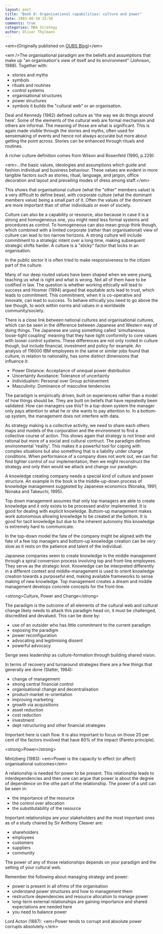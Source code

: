 ```yaml
---
layout: post
title: "Book 8: Organisational capabilities: culture and power"
date: 2003-08-30 15:50
comments: true
categories: MBA Strategy
author: Oliver Thylmann
---
```






&lt;em&gt;(Originally published on [OUBS Blog](http://blog.thylmann.net/category/oubs/))&lt;/em&gt;

&lt;em /&gt;The organisational paradigm are the beliefs and assumptions that make up &quot;an organisation's view of itself and its environment&quot; (Johnson, 1988). Together with:
- stories and myths
- symbols
- rituals and routines
- control systems
- organisational structures
- power structures
- symbols
it builds the &quot;cultural web&quot; or an organisation.

Deal and Kennedy (1982) defined culture as 'the way we do things around here'. Some of the elements of the cultural web are formal mechanism and others are informal. The meaning of those are what is significant. This is again made visible through the stories and myths, often used for sensemaking of events and hence not always accurate but more about getting the point across. Stories can be enhanced through rituals and routines.

A richer culture definition comes from Wilson and Rosenfeld (1990, p.229):

&lt;em&gt;...the basic values, ideologies and assumptions which guide and fashion individual and business behaviour. These values are evident in more tangible factors such as stories, ritual, language, and jargon, office decoration and layout and prevailing modes of dress among staff.&lt;/em&gt;

This shows that organisational culture (what the &quot;other&quot; members value) is a very difficult to define beast, with corporate culture (what the dominant members value) being a small part of it. Often the values of the dominant are more important than of other individuals or even of society.

Culture can also be a capability or resource, also because in case it is a strong and homogeneous one, you might need less formal systems and procedures as control. To homogeneous can also mean group think though, which combined with a limited corporate (rather than organisational) view of culture can lead to too narrow horizons. A strong culture will include commitment to a strategic intent over a long time, making subsequent strategic shifts harder. A culture is a &quot;sticky&quot; factor that locks in an organisation.

In the public sector it is often tried to make responsiveness to the citizen part of the culture.

Many of our deep routed values have been shaped when we were young, teaching us what is right and what is wrong. Not all of them have to be codified in law.  The question is whether working ethically will lead to success and Hosmer (1994) argued that equitable acts lead to trust, which leads to commitment. This commitment, when it is co-operative and innovate, can lead to success. To behave ethically you need to go above the law though, to work within norms and values in a worldwide community/society.

There is a close link between national cultures and organisational cultures, which can be seen in the difference between Japanese and Western way of doing things. The Japanese are using something called 'simultaneous loose-tight coupling' meaning that they have tight conformity to core values with looser control systems. These differences are not only rooted in culture though, but include financial, investment and policy for example. An analysis of 116000 IBM employees in the same or similar jobs found that culture, in relation to nationality, has some distinct dimensions that influence it:
- Power Distance: Acceptance of unequal power distribution
- Uncertainty Avoidance: Tolerance of uncertainty
- Individualism: Personal over Group achievement
- Masculinity: Dominance of masculine tendencies

The paradigm is empirically driven, built on experiences rather than a model of how things should be. They are built on beliefs that have repeatedly been validated. How can managers use this? In a top-down system the manager only pays attention to what he or she wants to pay attention to. In a bottom-up system, the management does not interfere with data.

As strategy making is a collective activity, we need to share each others maps and models of the corporation and the environment to find a collective course of action. This shows again that strategy is not linear and rational but more of a social and cultural contruct. The paradigm defines environmental 'reality'. This makes it a powerful tool for coping with complex situations but also something that is a liability under change conditions. When performance of a company does not work out, we can fist find tighter control of our implementation, then we might reconstruct the strategy and only then would we attack and change our paradigm.

A knowledge creating company needs a special kind of culture and power structure. An example in the book is the middle-up-down process of knowledge management suggested by Japanese economics (Nonaka, 1991; Nonaka and Takeuchi, 1995).

Top down management assumes that only top managers are able to create knowledge and it only exists to be processed and/or implemented. It is good for dealing with explicit knowledge. Buttom-up management makes work autonomous allowing knowledge to be created at the bottom. It is good for tacit knowledge but due to the inherent autonomy this knowledge is extremely hard to communicate.

In the top-down model the fate of the company might be aligned with the fate of a few top managers and bottom-up knowledge creation can be very slow as it rests on the patience and talent of the individual.

Japanese companies seem to create knowledge in the middle management through a spiral conversion process involving top and front-line employees. They serve as the strategic knot. Knowledge can be interpreted differently in a different context and middle-management is used to orient knowledge creation towards a purposeful end, making available frameworks to sense making of new knowledge. Top management creates a dream and middle management develops concrete concepts for the front-line.

&lt;strong&gt;Culture, Power and Change&lt;/strong&gt;

The paradigm is the outcome of all elements of the cultural web and cultural change likely needs to attack this paradigm head on, it must be challenged, discredited and devalued. This can be done by:
- use of an outsider who has little commitment to the current paradigm
- exposing the paradigm
- power reconfiguration
- advocating and legitimising dissent
- powerful advocacy

Senge sees leadership as culture-formation through building shared vision.

In terms of recovery and turnaround strategies there are a few things that generally are done (Slatter, 1984):
- change of management
- strong central financial control
- organisational change and decentralisation
- product-market re-orientation
- improving marketing
- growth via acquisitions
- asset reduction
- cost reduction
- investment
- dept rstructuring and other financial strategies

Important here is cash flow.  It is also important to focus on those 20 per cent of the factors involved that have 80% of the impact (Pareto principle).

&lt;strong&gt;Power&lt;/strong&gt;

Mintzberg (1983): &lt;em&gt;Power is the capacity to effect (or affect) organisational outcomes&lt;/em&gt;

A relationship is needed for power to be present. This relationship leads to interdependencies and then one can argue that power is about the degree of dependence on the othe part of the relationship. The power of a unit can be seen in:
- the importance of the resource
- the control over allocation
- the substitutability of the resource

Important relationships are your stakeholders and the most important ones as of a study chaired by Sir Anthony Cleaver are:
- shareholders
- employees
- customers
- suppliers
- community

The power of any of those relationships depends on your paradigm and the setting of your cultural web.

Remember the following about managing strategy and power:
- power is present in all ofrms of the organisation
- understand power structures and how to management them
- restructure dependencies and resource allocation to manage power
- long-term external relationships are gaining importance and shared expectations are needed here
- you need to balance power

Lord Acton (1887): &lt;em&gt;Power tends to corrupt and absolute power corrupts absolutely.&lt;/em&gt;

